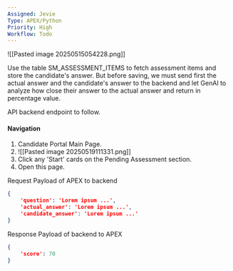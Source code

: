 ```yaml
---
Assigned: Jevie
Type: APEX/Python
Priority: High
Workflow: Todo
---
```

![[Pasted image 20250515054228.png]]


Use the table SM_ASSESSMENT_ITEMS to fetch assessment items and store the candidate's answer.
But before saving, we must send first the actual answer and the candidate's answer to the backend and let GenAI to analyze how close their answer to the actual answer and return in percentage value.

API backend endpoint to follow.

#### Navigation
1. Candidate Portal Main Page.
2. ![[Pasted image 20250519111331.png]]
3. Click any 'Start' cards on the Pending Assessment section.
4. Open this page.

Request Payload of APEX to backend
``` JSON
{
	'question': 'Lorem ipsum ...',
	'actual_answer': 'Lorem ipsum ...',
	'candidate_answer': 'Lorem ipsum ...'
}
```

Response Payload of backend to APEX
``` JSON
{
	'score': 70
}
```